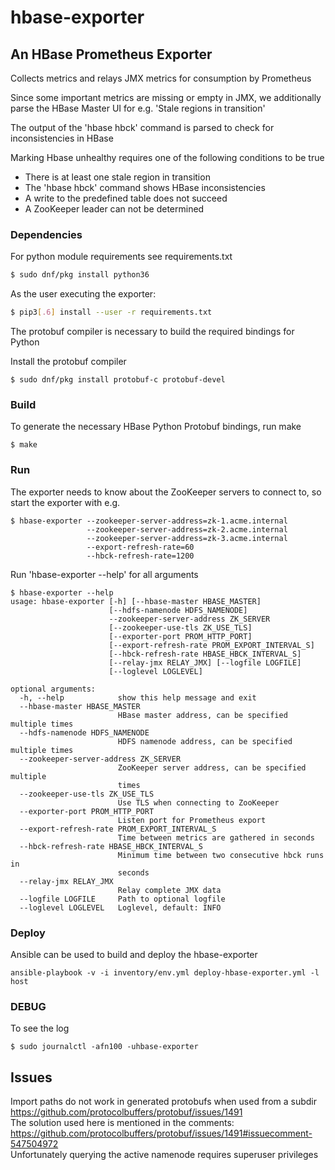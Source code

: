 # hbase-exporter

## An HBase Prometheus Exporter

Collects metrics and relays JMX metrics for consumption by Prometheus

Since some important metrics are missing or empty in JMX, we additionally parse the HBase Master UI
for e.g. 'Stale regions in transition'

The output of the 'hbase hbck' command is parsed to check for inconsistencies in HBase

Marking Hbase unhealthy requires one of the following conditions to be true
- There is at least one stale region in transition
- The 'hbase hbck' command shows HBase inconsistencies
- A write to the predefined table does not succeed
- A ZooKeeper leader can not be determined


### Dependencies
For python module requirements see requirements.txt
```sh
$ sudo dnf/pkg install python36
```

As the user executing the exporter:
```sh
$ pip3[.6] install --user -r requirements.txt
```

The protobuf compiler is necessary to build the required bindings for Python

Install the protobuf compiler
```
$ sudo dnf/pkg install protobuf-c protobuf-devel
```

### Build
To generate the necessary HBase Python Protobuf bindings, run make
```
$ make
```

### Run
The exporter needs to know about the ZooKeeper servers to connect to, so start
the exporter with e.g.
```
$ hbase-exporter --zookeeper-server-address=zk-1.acme.internal
                 --zookeeper-server-address=zk-2.acme.internal
                 --zookeeper-server-address=zk-3.acme.internal
                 --export-refresh-rate=60
                 --hbck-refresh-rate=1200
```

Run 'hbase-exporter --help' for all arguments
```
$ hbase-exporter --help
usage: hbase-exporter [-h] [--hbase-master HBASE_MASTER]
                      [--hdfs-namenode HDFS_NAMENODE]
                      --zookeeper-server-address ZK_SERVER
                      [--zookeeper-use-tls ZK_USE_TLS]
                      [--exporter-port PROM_HTTP_PORT]
                      [--export-refresh-rate PROM_EXPORT_INTERVAL_S]
                      [--hbck-refresh-rate HBASE_HBCK_INTERVAL_S]
                      [--relay-jmx RELAY_JMX] [--logfile LOGFILE]
                      [--loglevel LOGLEVEL]

optional arguments:
  -h, --help            show this help message and exit
  --hbase-master HBASE_MASTER
                        HBase master address, can be specified multiple times
  --hdfs-namenode HDFS_NAMENODE
                        HDFS namenode address, can be specified multiple times
  --zookeeper-server-address ZK_SERVER
                        ZooKeeper server address, can be specified multiple
                        times
  --zookeeper-use-tls ZK_USE_TLS
                        Use TLS when connecting to ZooKeeper
  --exporter-port PROM_HTTP_PORT
                        Listen port for Prometheus export
  --export-refresh-rate PROM_EXPORT_INTERVAL_S
                        Time between metrics are gathered in seconds
  --hbck-refresh-rate HBASE_HBCK_INTERVAL_S
                        Minimum time between two consecutive hbck runs in
                        seconds
  --relay-jmx RELAY_JMX
                        Relay complete JMX data
  --logfile LOGFILE     Path to optional logfile
  --loglevel LOGLEVEL   Loglevel, default: INFO
```

### Deploy
Ansible can be used to build and deploy the hbase-exporter
```
ansible-playbook -v -i inventory/env.yml deploy-hbase-exporter.yml -l host
````

### DEBUG
To see the log
```
$ sudo journalctl -afn100 -uhbase-exporter
```

## Issues
Import paths do not work in generated protobufs when used from a subdir<br>
https://github.com/protocolbuffers/protobuf/issues/1491<br>
The solution used here is mentioned in the comments:<br>
https://github.com/protocolbuffers/protobuf/issues/1491#issuecomment-547504972<br>
Unfortunately querying the active namenode requires superuser privileges
